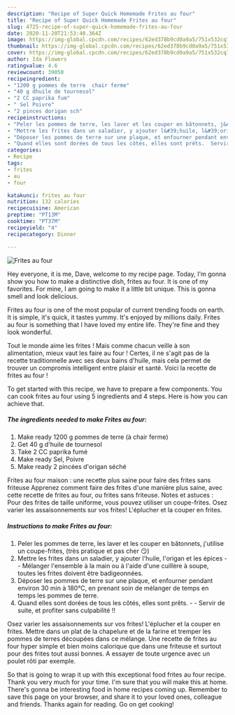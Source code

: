 ```yaml
---
description: "Recipe of Super Quick Homemade Frites au four"
title: "Recipe of Super Quick Homemade Frites au four"
slug: 4725-recipe-of-super-quick-homemade-frites-au-four
date: 2020-11-20T21:53:40.364Z
image: https://img-global.cpcdn.com/recipes/62ed378b9cd0a9a5/751x532cq70/frites-au-four-photo-principale-de-la-recette.jpg
thumbnail: https://img-global.cpcdn.com/recipes/62ed378b9cd0a9a5/751x532cq70/frites-au-four-photo-principale-de-la-recette.jpg
cover: https://img-global.cpcdn.com/recipes/62ed378b9cd0a9a5/751x532cq70/frites-au-four-photo-principale-de-la-recette.jpg
author: Ida Flowers
ratingvalue: 4.6
reviewcount: 39050
recipeingredient:
- "1200 g pommes de terre  chair ferme"
- "40 g dhuile de tournesol"
- "2 CC paprika fum"
- " Sel Poivre"
- "2 pinces dorigan sch"
recipeinstructions:
- "Peler les pommes de terre, les laver et les couper en bâtonnets, j&#39;utilise un coupe-frites, (très pratique et pas cher 😏)"
- "Mettre les frites dans un saladier, y ajouter l&#39;huile, l&#39;origan et les épices  Mélanger l&#39;ensemble à la main ou à l&#39;aide d&#39;une cuillère à soupe, toutes les frites doivent être badigeonnées."
- "Déposer les pommes de terre sur une plaque, et enfourner pendant environ 30 min à 180°C, en prenant soin de mélanger de temps en temps les pommes de terre."
- "Quand elles sont dorées de tous les côtés, elles sont prêts.  Servir de suite, et profiter sans culpabilité !!"
categories:
- Recipe
tags:
- frites
- au
- four

katakunci: frites au four 
nutrition: 132 calories
recipecuisine: American
preptime: "PT13M"
cooktime: "PT37M"
recipeyield: "4"
recipecategory: Dinner

---
```



![Frites au four](https://img-global.cpcdn.com/recipes/62ed378b9cd0a9a5/751x532cq70/frites-au-four-photo-principale-de-la-recette.jpg)

Hey everyone, it is me, Dave, welcome to my recipe page. Today, I'm gonna show you how to make a distinctive dish, frites au four. It is one of my favorites. For mine, I am going to make it a little bit unique. This is gonna smell and look delicious.

Frites au four is one of the most popular of current trending foods on earth. It is simple, it's quick, it tastes yummy. It's enjoyed by millions daily. Frites au four is something that I have loved my entire life. They're fine and they look wonderful.

Tout le monde aime les frites ! Mais comme chacun veille à son alimentation, mieux vaut les faire au four ! Certes, il ne s&#39;agit pas de la recette traditionnelle avec ses deux bains d&#39;huile, mais cela permet de trouver un compromis intelligent entre plaisir et santé. Voici la recette de frites au four !


To get started with this recipe, we have to prepare a few components. You can cook frites au four using 5 ingredients and 4 steps. Here is how you can achieve that.

<!--inarticleads1-->

##### The ingredients needed to make Frites au four:

1. Make ready 1200 g pommes de terre (à chair ferme)
1. Get 40 g d&#39;huile de tournesol
1. Take 2 CC paprika fumé
1. Make ready  Sel, Poivre
1. Make ready 2 pincées d&#39;origan séché


Frites au four maison : une recette plus saine pour faire des frites sans friteuse Apprenez comment faire des frites d&#39;une manière plus saine, avec cette recette de frites au four, ou frites sans friteuse. Notes et astuces : Pour des frites de taille uniforme, vous pouvez utiliser un coupe-frites. Osez varier les assaisonnements sur vos frites! L&#39;éplucher et la couper en frites. 

<!--inarticleads2-->

##### Instructions to make Frites au four:

1. Peler les pommes de terre, les laver et les couper en bâtonnets, j&#39;utilise un coupe-frites, (très pratique et pas cher 😏)
1. Mettre les frites dans un saladier, y ajouter l&#39;huile, l&#39;origan et les épices -  - Mélanger l&#39;ensemble à la main ou à l&#39;aide d&#39;une cuillère à soupe, toutes les frites doivent être badigeonnées.
1. Déposer les pommes de terre sur une plaque, et enfourner pendant environ 30 min à 180°C, en prenant soin de mélanger de temps en temps les pommes de terre.
1. Quand elles sont dorées de tous les côtés, elles sont prêts. -  - Servir de suite, et profiter sans culpabilité !!


Osez varier les assaisonnements sur vos frites! L&#39;éplucher et la couper en frites. Mettre dans un plat de la chapelure et de la farine et tremper les pommes de terres découpées dans ce mélange. Une recette de frites au four hyper simple et bien moins calorique que dans une friteuse et surtout pour des frites tout aussi bonnes. A essayer de toute urgence avec un poulet rôti par exemple. 

So that is going to wrap it up with this exceptional food frites au four recipe. Thank you very much for your time. I'm sure that you will make this at home. There's gonna be interesting food in home recipes coming up. Remember to save this page on your browser, and share it to your loved ones, colleague and friends. Thanks again for reading. Go on get cooking!
